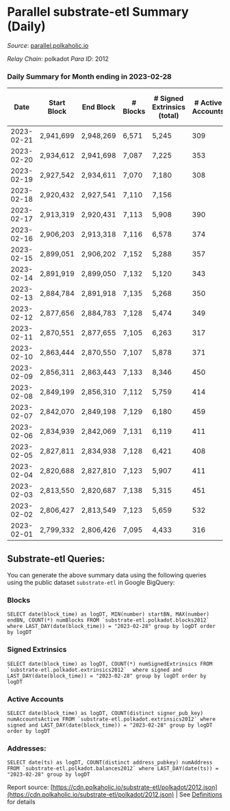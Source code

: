 # Parallel substrate-etl Summary (Daily)

_Source_: [parallel.polkaholic.io](https://parallel.polkaholic.io)

*Relay Chain*: polkadot
*Para ID*: 2012



### Daily Summary for Month ending in 2023-02-28


| Date | Start Block | End Block | # Blocks | # Signed Extrinsics (total) | # Active Accounts | # Passive | # New | # Addresses with Balances | # Events | # Transfers | # XCM Transfers In | # XCM Transfers Out |
| ---- | ----------- | --------- | -------- | --------------------------- | ----------------- | --------- | ----- | ------------------------- | -------- | ----------- | ------------------ | ------------------- |
| 2023-02-21 | 2,941,699 | 2,948,269 | 6,571  | 5,245 | 309 |  |  |  | 45,615 | 1,581 ($60,291.85) |   |   |
| 2023-02-20 | 2,934,612 | 2,941,698 | 7,087  | 7,225 | 353 |  |  | 47,179 | 58,548 | 2,021 ($82,216.69) |   |   |
| 2023-02-19 | 2,927,542 | 2,934,611 | 7,070  | 7,180 | 308 |  |  | 47,169 | 58,115 | 1,956 ($64,800.36) |   |   |
| 2023-02-18 | 2,920,432 | 2,927,541 | 7,110  | 7,156 |  |  |  | 47,156 | 57,923 | 1,861 ($54,550.93) |   |   |
| 2023-02-17 | 2,913,319 | 2,920,431 | 7,113  | 5,908 | 390 |  |  | 47,146 | 51,319 | 1,909 ($83,615.20) |   |   |
| 2023-02-16 | 2,906,203 | 2,913,318 | 7,116  | 6,578 | 374 |  |  | 47,136 | 55,326 | 2,161 ($71,311.48) | 133 ($136,950.85) | 118 ($80,841.94) |
| 2023-02-15 | 2,899,051 | 2,906,202 | 7,152  | 5,288 | 357 |  |  | 47,119 | 48,278 | 1,855 ($46,871.65) | 109 ($83,542.22) | 104 ($142,953.02) |
| 2023-02-14 | 2,891,919 | 2,899,050 | 7,132  | 5,120 | 343 |  |  | 47,111 | 47,106 | 1,686 ($46,250.39) | 95 ($494,955.41) | 85 ($242,800.07) |
| 2023-02-13 | 2,884,784 | 2,891,918 | 7,135  | 5,268 | 350 |  |  | 47,098 | 48,710 | 1,956 ($79,751.43) | 117 ($801,086.27) | 115 ($722,920.72) |
| 2023-02-12 | 2,877,656 | 2,884,783 | 7,128  | 5,474 | 349 |  |  | 47,087 | 49,233 | 1,795 ($78,726.22) | 60 ($84,187.43) | 90 ($450,147.73) |
| 2023-02-11 | 2,870,551 | 2,877,655 | 7,105  | 6,263 | 317 |  |  | 47,077 | 52,228 | 1,380 ($23,148.02) | 66 ($64,243.47) | 69 ($93,240.44) |
| 2023-02-10 | 2,863,444 | 2,870,550 | 7,107  | 5,878 | 371 |  |  | 47,066 | 54,142 | 2,782 ($96,368.19) | 89 ($97,575.82) | 112 ($181,349.69) |
| 2023-02-09 | 2,856,311 | 2,863,443 | 7,133  | 8,346 | 450 |  |  | 47,056 | 68,907 | 3,405 ($171,575.28) | 136 ($233,420.48) | 189 ($342,285.62) |
| 2023-02-08 | 2,849,199 | 2,856,310 | 7,112  | 5,759 | 414 |  |  | 47,048 | 53,616 | 2,590 ($77,917.84) | 86 ($104,697.08) | 97 ($149,278.07) |
| 2023-02-07 | 2,842,070 | 2,849,198 | 7,129  | 6,180 | 459 |  |  | 47,036 | 57,456 | 2,492 ($60,522.85) | 95 ($107,141.57) | 131 ($573,966.08) |
| 2023-02-06 | 2,834,939 | 2,842,069 | 7,131  | 6,119 | 411 |  |  | 47,024 | 55,967 | 2,550 ($140,625.79) | 92 ($59,746.51) | 88 ($128,398.59) |
| 2023-02-05 | 2,827,811 | 2,834,938 | 7,128  | 6,421 | 408 |  |  | 47,013 | 57,526 | 2,373 ($104,389.99) | 89 ($121,960.02) | 101 ($632,041.36) |
| 2023-02-04 | 2,820,688 | 2,827,810 | 7,123  | 5,907 | 411 |  |  | 47,005 | 57,486 | 3,608 ($201,013.43) | 121 ($157,648.62) | 83 ($91,640.11) |
| 2023-02-03 | 2,813,550 | 2,820,687 | 7,138  | 5,315 | 451 |  |  | 46,987 | 55,413 | 3,428 ($234,115.86) | 101 ($145,749.74) | 144 ($176,675.29) |
| 2023-02-02 | 2,806,427 | 2,813,549 | 7,123  | 5,659 | 532 |  |  | 46,980 | 58,787 | 2,991 ($214,935.11) | 87 ($254,047.71) | 122 ($247,690.79) |
| 2023-02-01 | 2,799,332 | 2,806,426 | 7,095  | 4,433 | 316 |  |  | 46,962 | 40,633 | 1,682 ($86,093.59) | 84 ($28,080.76) | 70 ($35,174.06) |

## Substrate-etl Queries:
You can generate the above summary data using the following queries using the public dataset `substrate-etl` in Google BigQuery:


### Blocks
```
SELECT date(block_time) as logDT, MIN(number) startBN, MAX(number) endBN, COUNT(*) numBlocks FROM `substrate-etl.polkadot.blocks2012`  where LAST_DAY(date(block_time)) = "2023-02-28" group by logDT order by logDT
```


### Signed Extrinsics
```
SELECT date(block_time) as logDT, COUNT(*) numSignedExtrinsics FROM `substrate-etl.polkadot.extrinsics2012`  where signed and LAST_DAY(date(block_time)) = "2023-02-28" group by logDT order by logDT
```


### Active Accounts
```
SELECT date(block_time) as logDT, COUNT(distinct signer_pub_key) numAccountsActive FROM `substrate-etl.polkadot.extrinsics2012` where signed and LAST_DAY(date(block_time)) = "2023-02-28" group by logDT order by logDT
```


### Addresses:
```
SELECT date(ts) as logDT, COUNT(distinct address_pubkey) numAddress FROM `substrate-etl.polkadot.balances2012` where LAST_DAY(date(ts)) = "2023-02-28" group by logDT
```



Report source: [https://cdn.polkaholic.io/substrate-etl/polkadot/2012.json](https://cdn.polkaholic.io/substrate-etl/polkadot/2012.json) | See [Definitions](/DEFINITIONS.md) for details
